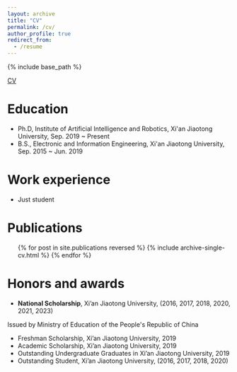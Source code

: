 ```yaml
---
layout: archive
title: "CV"
permalink: /cv/
author_profile: true
redirect_from:
  - /resume
---
```

{% include base_path %}

[CV](../files/cv.pdf)

Education
=========

* Ph.D, Institute of Artificial Intelligence and Robotics, Xi'an Jiaotong University, Sep. 2019 ~ Present
* B.S., Electronic and Information Engineering, Xi'an Jiaotong University, Sep. 2015 ~ Jun. 2019

Work experience
===============

* Just student

Publications
============

<ul>{% for post in site.publications reversed %}
    {% include archive-single-cv.html %}
  {% endfor %}</ul>

Honors and awards
=================

* **National Scholarship**, Xi’an Jiaotong University, (2016, 2017, 2018, 2020, 2021, 2023)

Issued by Ministry of Education of the People's Republic of China
* Freshman Scholarship, Xi’an Jiaotong University, 2019
* Academic Scholarship, Xi’an Jiaotong University, 2019
* Outstanding Undergraduate Graduates in Xi’an Jiaotong University, 2019
* Outstanding Student, Xi’an Jiaotong University, (2016, 2017, 2018, 2020)
